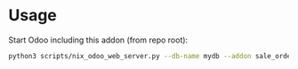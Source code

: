 # Usage

Start Odoo including this addon (from repo root):

```bash
python3 scripts/nix_odoo_web_server.py --db-name mydb --addon sale_order_report_product_image
```

